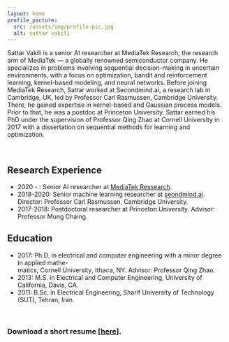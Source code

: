 ```yaml
---
layout: home
profile_picture:
  src: /assets/img/profile-pic.jpg
  alt: sattar vakili
---
```



Sattar Vakili is a senior AI researcher at MediaTek Research, the research arm of MediaTek — a globally renowned semiconductor company. He specializes in problems involving sequential decision-making in uncertain environments, with a focus on optimization, bandit and reinforcement learning, kernel-based modeling, and neural networks. Before joining MediaTek Research, Sattar worked at Secondmind.ai, a research lab in Cambridge, UK, led by Professor Carl Rasmussen, Cambridge University. There, he gained expertise in kernel-based and Gaussian process models. Prior to that, he was a postdoc at Princeton University. Sattar earned his PhD under the supervision of Professor Qing Zhao at Cornell University in 2017 with a dissertation on sequential methods for learning and optimization.

&nbsp;



<h2>Research Experience</h2>
<ul>
 	<li>2020 - : Senior AI researcher at <a href="https://i.mediatek.com/mediatekresearch" target="_blank" rel="noopener">MediaTek Ressearch</a>.</li>
 	<li>2018-2020: Senior machine learning researcher at <a href="https://www.secondmind.ai/" target="_blank" rel="noopener">seondmind.ai</a>. Director: Professor Carl Rasmussen, Cambridge University.</li>
 	<li>2017-2018: Postdoctoral researcher at Princeton University. Advisor: Professor Mung Chaing.</li>
</ul>
<h2>Education</h2>
<ul>
 	<li>2017: Ph.D.<span dir="ltr" role="presentation"> in electrical and computer engineering</span> <span dir="ltr" role="presentation">with a</span> <span dir="ltr" role="presentation">minor degree in applied mathe-</span><br role="presentation" /><span dir="ltr" role="presentation">matics</span><span dir="ltr" role="presentation">,</span> <span dir="ltr" role="presentation">Cornell University</span><span dir="ltr" role="presentation">, Ithaca, NY. Advisor: Professor Qing Zhao.</span></li>
 	<li>2013: M.S. in Electrical and Computer Engineering, University of California, Davis, CA.</li>
 	<li>2011: B.Sc. in Electrical Engineering, Sharif University of Technology (SUT), Tehran, Iran.</li>
</ul>

&nbsp;

<h3> Download a short resume [<a href="assets/CV_Sattar_Vakili_web.pdf" target="_blank" rel="noopener">here</a>].</h3>




